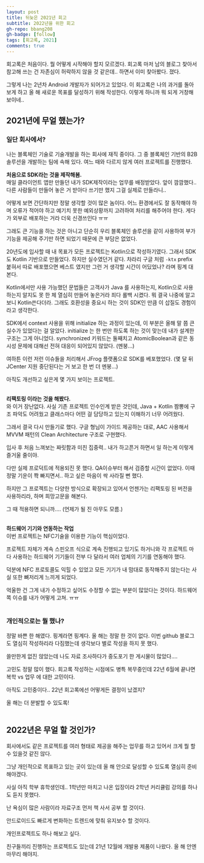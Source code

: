 ```yaml
---
layout: post
title: 뒤늦은 2021년 회고
subtitle: 2022년을 위한 회고
gh-repo: bbang208
gh-badge: [follow]
tags: [회고록, 2021]
comments: true
---
```

회고록은 처음이다. 뭘 어떻게 시작해야 할지 모르겠다. 회고록 마저 남의 블로그 찾아서 참고해 쓰는 건 자존심이 허락하지 않을 것 같은데.. 하면서 이미 찾아봤다. 졌다.

그렇게 나는 2년차 Android 개발자가 되어가고 있었다. 이 회고록은 나의 과거를 돌아보게 하고 올 해 새로운 목표를 달성하기 위해 작성한다. 이렇게 하니까 뭐 되게 거창해 보이네..

## 2021년에 무얼 했는가?

### 일단 회사에서?
나는 블록체인 기술로 기술개발을 하는 회사에 재직 중이다. 그 중 블록체인 기반의 B2B 솔루션을 개발하는 팀에 속해 있다. 여느 때와 다르지 않게 여러 프로젝트를 진행했다.

**처음으로 SDK라는 것을 제작해봄.**
<br>매일 클라이언트 앱만 만들던 내가 SDK제작이라는 업무를 배정받았다. 앞이 깜깜했다.. 다른 사람들이 만들어 놓은 거 받아다 쓰기만 했지 그걸 실제로 만들라니..

어떻게 보면 간단하지만 정말 생각할 것이 많은 놈이다. 어느 환경에서도 잘 동작해야 하며 오류가 적어야 하고 예기치 못한 예외상황까지 고려하여 처리를 해주어야 한다. 게다가 외부로 배포하는 거라 더욱 신경쓰인다 ㅠㅠ

그래도 큰 기능을 하는 것은 아니고 단순히 우리 블록체인 솔루션을 같이 사용하여 부가 기능을 제공해 주기만 하면 되었기 때문에 큰 부담은 없었다.

20년도에 입사할 때 내 목표가 모든 프로젝트는 Kotlin으로 작성하기였다. 그래서 SDK도 Kotlin 기반으로 만들었다. 하지만 실수였던거 같다. 차라리 구글 처럼 `-ktx` prefix 붙혀서 따로 배포했으면 베스트 였지만 그런 거 생각할 시간이 어딨었나? 라며 핑계 대본다.

Kotlin에서만 사용 가능했던 문법들은 고객사가 Java 를 사용하는지, Kotlin으로 사용하는지 알지도 못 한 체 열심히 만들어 놓은거라 죄다 롤백 시켰다. 뭐 결국 나중에 알고 보니 Kotlin쓴다더라. 그래도 호환성을 중요시 하는 것이 SDK인 만큼 이 삽질도 경험이라고 생각한다.

SDK에서 context 사용을 위해 initialize 하는 과정이 있는데, 이 부분은 올해 말 쯤 큰 실수가 있었다는 걸 알았다. initialize 는 한 번만 하도록 하는 것이 맞는데 내가 설계한 구조는 그게 아니었다. synchronized 키워드는 둘째치고 AtomicBoolean과 같은 동시성 문제에 대해선 전혀 대응이 되어있지 않았다. (멘붕...)

여하튼 이런 저런 이슈들을 처리해서 JFrog 플랫폼으로 SDK를 베포했었다. (몇 달 뒤 JCenter 지원 중단된다는 거 보고 한 번 더 멘붕...)

아직도 개선하고 싶은게 몇 가지 보이는 프로젝트.<br><br>

**리팩토링 이라는 것을 해봤다.**
<br>와 이거 장난없다. 사실 기존 프로젝트 인수인계 받은 것인데, Java + Kotlin 짬뽕에 구조 파악도 어려웠고 클래스마다 어떤 걸 담당하고 있는지 이해하기 너무 어려웠다.

그래서 결국 다시 만들기로 했다. 구글 형님이 가이드 제공하는 대로, AAC 사용해서 MVVM 패턴의 Clean Architecture 구조로 구현했다.

입사 후 처음 느껴보는 짜릿함과 미친 집중력.. 내가 하고픈거 하면서 일 하는게 이렇게 즐거울 줄이야.

다만 실제 프로덕트에 적용되진 못 했다. QA이슈부터 해서 검증할 시간이 없었다. 이때 정말 기운이 쫙 빠지면서.. 하고 싶은 마음이 싹 사라질 뻔 했다.

하지만 그 프로젝트는 다양한 방식으로 확장되고 있어서 언젠가는 리팩토링 된 버전을 사용하리라, 하며 희망고문을 해본다.

그 때 적용하면 되니까.... (언제가 될 진 아무도 모름.)<br><br>

**하드웨어 기기와 연동하는 작업**
<br>이번 프로젝트는 NFC기술을 이용한 기능이 핵심이었다.

프로젝트 자체가 계속 스핀오프 식으로 계속 진행되고 있기도 하거니와 각 프로젝트 마다 사용하는 하드웨어 기기들이 전부 다 달라서 여러 업체의 기기를 연동해야 했다.

덕분에 NFC 프로토콜도 익힐 수 있었고 모든 기기가 내 맘대로 동작해주지 않는다는 사실 또한 뼈저리게 느끼게 되었다.

억울한 건 그게 내가 수정하고 싶어도 수정할 수 없는 부분이 많았다는 것이다. 하드웨어 쪽 이슈를 내가 어떻게 고쳐. ㅠㅠ<br><br>

### 개인적으로는 뭘 했나?
정말 바쁜 한 해였다. 핑계라면 핑계다. 올 해는 정말 한 것이 없다. 이번 github 블로그도 열심히 작성하리라 다짐했는데 생각보다 별로 작성을 하지 못 했다.

쓸만한게 없진 않았는데 나도 자료 조사하다가 중도포기 한 게시물이 많았다....

고민도 정말 많이 했다. 회고록 작성하는 시점에도 병특 복무중인데 22년 6월에 끝나면 복학 vs 업무 에 대한 고민이다.

아직도 고민중이다.. 22년 회고록에선 어떻게든 결정이 났겠지?

올 해는 더 분발할 수 있도록!
<br><br>

## 2022년은 무얼 할 것인가?
회사에서도 같은 프로젝트를 여러 형태로 제공을 해주는 업무를 하고 있어서 크게 뭘 할 수 있을것 같진 않다.

그냥 개인적으로 목표하고 있는 곳이 있는데 올 해 안으로 달성할 수 있도록 열심히 준비해야겠다.

사실 아직 학부 휴학생인데.. 1학년만 마치고 나온 입장이라 2학년 커리큘럼 강의를 하나도 듣지 못했다.

난 욕심이 많은 사람이라 자료구조 먼저 책 사서 공부 할 것이다.

안드로이드도 빠르게 변화하는 트렌드에 맞춰 유지보수 할 것이다.

개인프로젝트도 하나 해보고 싶다.

친구들끼리 진행하는 프로젝트도 있는데 21년 12월에 개발용 제품이 나왔다. 올 해 안엔 마무리 해야지.